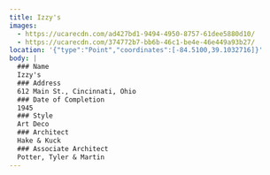 ```yaml
---
title: Izzy's
images:
  - https://ucarecdn.com/ad427bd1-9494-4950-8757-61dee5880d10/
  - https://ucarecdn.com/374772b7-bb6b-46c1-be4e-46e449a93b27/
location: '{"type":"Point","coordinates":[-84.5100,39.1032716]}'
body: |
  ### Name
  Izzy's
  ### Address
  612 Main St., Cincinnati, Ohio
  ### Date of Completion
  1945
  ### Style
  Art Deco
  ### Architect
  Hake & Kuck
  ### Associate Architect
  Potter, Tyler & Martin
---
```

